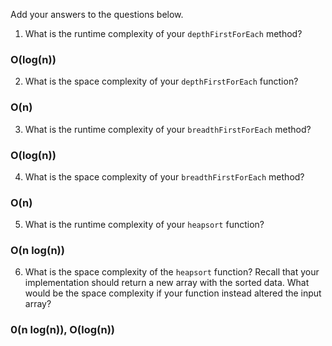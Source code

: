 Add your answers to the questions below.

1. What is the runtime complexity of your `depthFirstForEach` method?
### O(log(n))

2. What is the space complexity of your `depthFirstForEach` function?
### O(n)

3. What is the runtime complexity of your `breadthFirstForEach` method?
### O(log(n))

4. What is the space complexity of your `breadthFirstForEach` method? 
### O(n)
5. What is the runtime complexity of your `heapsort` function?
### O(n log(n))

6. What is the space complexity of the `heapsort` function? Recall that your implementation should return a new array with the sorted data. What would be the space complexity if your function instead altered the input array?
### 0(n log(n)),  O(log(n))
